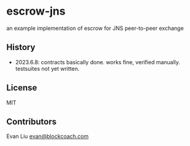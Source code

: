 # escrow-jns

an example implementation of escrow for JNS peer-to-peer exchange


## History

- 2023.6.8: contracts basically done. works fine, verified manually. testsuites not yet written.


## License

MIT

## Contributors

Evan Liu <evan@blockcoach.com>

